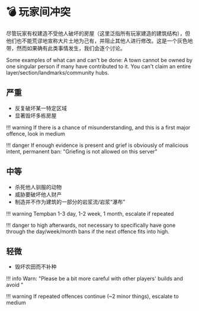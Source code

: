 # 💣 玩家间冲突

尽管玩家有权建造不受他人破坏的房屋（这里泛指所有玩家建造的建筑结构），但他们也不能荒谬地宣称大片土地为己有，并阻止其他人进行修改。这是一个灰色地带，然而如果确有此类事情发生，我们会逐个讨论。

Some examples of what can and can't be done: A town cannot be owned by one
singular person if many have contributed to it. You can't claim an entire
layer/section/landmarks/community hubs.

## **严重**

* 反复破坏某一特定区域
* 显著毁坏多栋房屋

!!! warning If there is a chance of misunderstanding, and this is a first major
offence, look in medium


!!! danger If enough evidence is present and grief is obviously of malicious
intent, permanent ban: "Griefing is not allowed on this server"


## **中等**

* 杀死他人驯服的动物
* 威胁要破坏他人财产
* 制造并不作为建筑的一部分的岩浆流/岩浆“瀑布”

!!! warning Tempban 1-3 day, 1-2 week, 1 month, escalate if repeated


!!! danger to high afterwards, not necessary to specifically have gone through
the day/week/month bans if the next offence fits into high.


## **轻微**

* 毁坏农田而不补种

!!! info Warn: "Please be a bit more careful with other players' builds and
avoid "


!!! warning If repeated offences continue (\~2 minor things), escalate to medium
